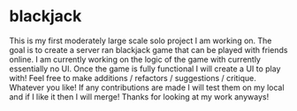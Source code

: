 # blackjack
This is my first moderately large scale solo project I am working on. The goal is to create a server ran blackjack game that can be played with friends online.
I am currently working on the logic of the game with currently essentially no UI.
Once the game is fully functional I will create a UI to play with! Feel free to make additions / refactors / suggestions / critique. Whatever you like!
If any contributions are made I will test them on my local and if I like it then I will merge!
Thanks for looking at my work anyways!
